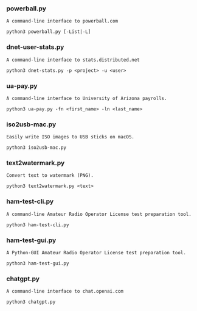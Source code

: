 ### powerball.py 
`A command-line interface to powerball.com`
```
python3 powerball.py [-List|-L]
```
    
### dnet-user-stats.py
`A command-line interface to stats.distributed.net`
```
python3 dnet-stats.py -p <project> -u <user>
```
### ua-pay.py
`A command-line interface to University of Arizona payrolls.`
```
python3 ua-pay.py -fn <first_name> -ln <last_name>
```
### iso2usb-mac.py
`Easily write ISO images to USB sticks on macOS.`
```
python3 iso2usb-mac.py
```
### text2watermark.py
`Convert text to watermark (PNG).`
```
python3 text2watermark.py <text>
```
### ham-test-cli.py
`A command-line Amateur Radio Operator License test preparation tool.`
```
python3 ham-test-cli.py
```
### ham-test-gui.py
`A Python-GUI Amateur Radio Operator License test preparation tool.`
```
python3 ham-test-gui.py
```
### chatgpt.py
`A command-line interface to chat.openai.com`
```
python3 chatgpt.py
```
